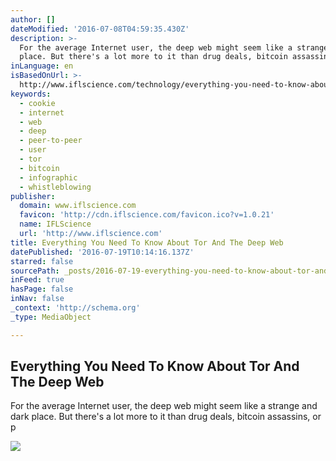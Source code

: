 ```yaml
---
author: []
dateModified: '2016-07-08T04:59:35.430Z'
description: >-
  For the average Internet user, the deep web might seem like a strange and dark
  place. But there's a lot more to it than drug deals, bitcoin assassins, or p
inLanguage: en
isBasedOnUrl: >-
  http://www.iflscience.com/technology/everything-you-need-to-know-about-tor-and-the-deep-web/
keywords:
  - cookie
  - internet
  - web
  - deep
  - peer-to-peer
  - user
  - tor
  - bitcoin
  - infographic
  - whistleblowing
publisher:
  domain: www.iflscience.com
  favicon: 'http://cdn.iflscience.com/favicon.ico?v=1.0.21'
  name: IFLScience
  url: 'http://www.iflscience.com'
title: Everything You Need To Know About Tor And The Deep Web
datePublished: '2016-07-19T10:14:16.137Z'
starred: false
sourcePath: _posts/2016-07-19-everything-you-need-to-know-about-tor-and-the-deep-web.md
inFeed: true
hasPage: false
inNav: false
_context: 'http://schema.org'
_type: MediaObject

---
```

<article style=""><h1>Everything You Need To Know About Tor And The Deep Web</h1><p>For the average Internet user, the deep web might seem like a strange and dark place. But there's a lot more to it than drug deals, bitcoin assassins, or p</p><img src="http://cdn.iflscience.com/images/8d6d98ad-1ce2-5364-8952-9e26d8468220/default-1467904856-cover-image.jpg" /></article>